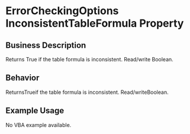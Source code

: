 # ErrorCheckingOptions InconsistentTableFormula Property

## Business Description
Returns True if the table formula is inconsistent. Read/write Boolean.

## Behavior
ReturnsTrueif the table formula is inconsistent. Read/writeBoolean.

## Example Usage
No VBA example available.